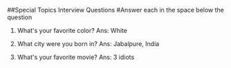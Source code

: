 ##Special Topics Interview Questions
#Answer each in the space below the question

1. What's your favorite color?
    Ans: White

1. What city were you born in?
    Ans: Jabalpure, India

1. What's your favorite movie?
    Ans: 3 idiots


